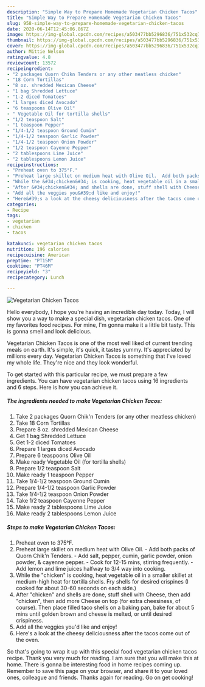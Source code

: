 ```yaml
---
description: "Simple Way to Prepare Homemade Vegetarian Chicken Tacos"
title: "Simple Way to Prepare Homemade Vegetarian Chicken Tacos"
slug: 958-simple-way-to-prepare-homemade-vegetarian-chicken-tacos
date: 2020-06-14T12:45:06.867Z
image: https://img-global.cpcdn.com/recipes/a503477bb5296836/751x532cq70/vegetarian-chicken-tacos-recipe-main-photo.jpg
thumbnail: https://img-global.cpcdn.com/recipes/a503477bb5296836/751x532cq70/vegetarian-chicken-tacos-recipe-main-photo.jpg
cover: https://img-global.cpcdn.com/recipes/a503477bb5296836/751x532cq70/vegetarian-chicken-tacos-recipe-main-photo.jpg
author: Mittie Nelson
ratingvalue: 4.8
reviewcount: 13572
recipeingredient:
- "2 packages Quorn Chikn Tenders or any other meatless chicken"
- "18 Corn Tortillas"
- "8 oz. shredded Mexican Cheese"
- "1 bag Shredded Lettuce"
- "1-2 diced Tomatoes"
- "1 larges diced Avocado"
- "6 teaspoons Olive Oil"
- " Vegetable Oil for tortilla shells"
- "1/2 teaspoon Salt"
- "1 teaspoon Pepper"
- "1/4-1/2 teaspoon Ground Cumin"
- "1/4-1/2 teaspoon Garlic Powder"
- "1/4-1/2 teaspoon Onion Powder"
- "1/2 teaspoon Cayenne Pepper"
- "2 tablespoons Lime Juice"
- "2 tablespoons Lemon Juice"
recipeinstructions:
- "Preheat oven to 375°F."
- "Preheat large skillet on medium heat with Olive Oil.  Add both packs of Quorn Chik&#39;n Tenders.  Add salt, pepper, cumin, garlic powder, onion powder, &amp; cayenne pepper.  Cook for 12-15 mins, stirring frequently.  Add lemon and lime juices halfway to 3/4 way into cooking."
- "While the &#34;chicken&#34; is cooking, heat vegetable oil in a smaller skillet at medium-high heat for tortilla shells. Fry shells for desired crispines (I cooked for about 30-60 seconds on each side.)"
- "After &#34;chicken&#34; and shells are done, stuff shell with Cheese, then add &#34;chicken&#34;, then add more Cheese on top (for extra cheesiness, of course). Then place filled taco shells on a baking pan, bake for about 5 mins until golden brown and cheese is melted, or until desired crispiness."
- "Add all the veggies you&#39;d like and enjoy!"
- "Here&#39;s a look at the cheesy deliciousness after the tacos come out of the oven."
categories:
- Recipe
tags:
- vegetarian
- chicken
- tacos

katakunci: vegetarian chicken tacos 
nutrition: 196 calories
recipecuisine: American
preptime: "PT15M"
cooktime: "PT46M"
recipeyield: "3"
recipecategory: Lunch

---
```



![Vegetarian Chicken Tacos](https://img-global.cpcdn.com/recipes/a503477bb5296836/751x532cq70/vegetarian-chicken-tacos-recipe-main-photo.jpg)

Hello everybody, I hope you're having an incredible day today. Today, I will show you a way to make a special dish, vegetarian chicken tacos. One of my favorites food recipes. For mine, I'm gonna make it a little bit tasty. This is gonna smell and look delicious.



Vegetarian Chicken Tacos is one of the most well liked of current trending meals on earth. It's simple, it's quick, it tastes yummy. It's appreciated by millions every day. Vegetarian Chicken Tacos is something that I've loved my whole life. They're nice and they look wonderful.


To get started with this particular recipe, we must prepare a few ingredients. You can have vegetarian chicken tacos using 16 ingredients and 6 steps. Here is how you can achieve it.

<!--inarticleads1-->

##### The ingredients needed to make Vegetarian Chicken Tacos:

1. Take 2 packages Quorn Chik&#39;n Tenders (or any other meatless chicken)
1. Take 18 Corn Tortillas
1. Prepare 8 oz. shredded Mexican Cheese
1. Get 1 bag Shredded Lettuce
1. Get 1-2 diced Tomatoes
1. Prepare 1 larges diced Avocado
1. Prepare 6 teaspoons Olive Oil
1. Make ready  Vegetable Oil (for tortilla shells)
1. Prepare 1/2 teaspoon Salt
1. Make ready 1 teaspoon Pepper
1. Take 1/4-1/2 teaspoon Ground Cumin
1. Prepare 1/4-1/2 teaspoon Garlic Powder
1. Take 1/4-1/2 teaspoon Onion Powder
1. Take 1/2 teaspoon Cayenne Pepper
1. Make ready 2 tablespoons Lime Juice
1. Make ready 2 tablespoons Lemon Juice




<!--inarticleads2-->

##### Steps to make Vegetarian Chicken Tacos:

1. Preheat oven to 375°F.
1. Preheat large skillet on medium heat with Olive Oil.  - Add both packs of Quorn Chik&#39;n Tenders.  - Add salt, pepper, cumin, garlic powder, onion powder, &amp; cayenne pepper.  - Cook for 12-15 mins, stirring frequently.  - Add lemon and lime juices halfway to 3/4 way into cooking.
1. While the &#34;chicken&#34; is cooking, heat vegetable oil in a smaller skillet at medium-high heat for tortilla shells. Fry shells for desired crispines (I cooked for about 30-60 seconds on each side.)
1. After &#34;chicken&#34; and shells are done, stuff shell with Cheese, then add &#34;chicken&#34;, then add more Cheese on top (for extra cheesiness, of course). Then place filled taco shells on a baking pan, bake for about 5 mins until golden brown and cheese is melted, or until desired crispiness.
1. Add all the veggies you&#39;d like and enjoy!
1. Here&#39;s a look at the cheesy deliciousness after the tacos come out of the oven.




So that's going to wrap it up with this special food vegetarian chicken tacos recipe. Thank you very much for reading. I am sure that you will make this at home. There is gonna be interesting food in home recipes coming up. Remember to save this page on your browser, and share it to your loved ones, colleague and friends. Thanks again for reading. Go on get cooking!
